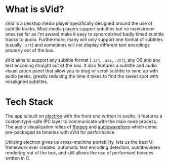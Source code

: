 # What is sVid?

sVid is a desktop media player specifically designed around the use of subtitle tracks. Most media players support subtitles but no mainstream ones (as far as I'm aware) make it easy to syncronished badly timed subtitle tracks to audio. Furthermore, many will only support one format of subtitles (usually `.srt`) and sometimes will not display different text encodings properly out of the box.

sVid aims to support any subtitle format (`.srt`, `.ass`, `.vtt`), any OS and any text encoding straight out of the box. It also features a subtitle and audio visualization panel that allow you to drag or scroll subtitle to sync up with audio peaks, greatly reducing the time it takes to find the sweet spot with misaligned subtitles.

# Tech Stack

The app is built on <a href="https://www.electronjs.org/" target="_blank" rel="noreferrer">electron</a> with the front end written in svelte. It features a custom type-safe IPC layer to communicate with the main node process. The audio visualization relies of <a href="https://ffmpeg.org/" target="_blank" rel="noreferrer">ffmpeg</a> and <a href="https://github.com/bbc/audiowaveform" target="_blank" rel="noreferrer">audiowaveform</a> which come pre-packaged as binaries with sVid for performance.

Utilizing electron gives us cross-machine portability, lets us the best UI framework ever created, automatic text encoding detection, subtitle/video rendering out of the box, and still allows the use of performant binaries written in C.
